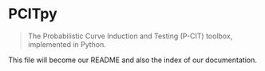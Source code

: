 # PCITpy
> The Probabilistic Curve Induction and Testing (P-CIT) toolbox, implemented in Python.


This file will become our README and also the index of our documentation.
